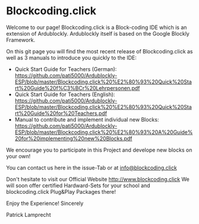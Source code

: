 # Blockcoding.click
Welcome to our page! Blockcoding.click is a Block-coding IDE which is an extension of Ardublockly. Ardublockly itself is based on the Google Blockly Framework.

On this git page you will find the most recent release of Blockcoding.click as well as 3 manuals to introduce you quickly to the IDE:
- Quick Start Guide for Teachers (German): https://github.com/pati5000/Ardublockly-ESP/blob/master/Blockcoding.click%20%E2%80%93%20Quick%20Start%20Guide%20f%C3%BCr%20Lehrpersonen.pdf
- Quick Start Guide for Teachers (English): https://github.com/pati5000/Ardublockly-ESP/blob/master/Blockcoding.click%20%E2%80%93%20Quick%20Start%20Guide%20for%20Teachers.pdf
- Manual to contribute and implement individual new Blocks: https://github.com/pati5000/Ardublockly-ESP/blob/master/Blockcoding.click%20%E2%80%93%20A%20Guide%20for%20implementing%20new%20Blocks.pdf

We encourage you to participate in this Project and develope new blocks on your own!

You can contact us here in the issue-Tab or at info@blockcoding.click

Don't hesitate to visit our Official Website http://www.blockcoding.click
We will soon offer certified Hardward-Sets for your school and blockcoding.click Plug&Play Packages there!

Enjoy the Experience! Sincerely

Patrick Lamprecht
